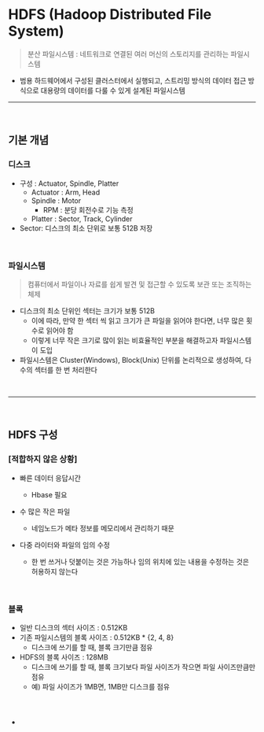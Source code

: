 # HDFS (Hadoop Distributed File System)
> 분산 파일시스템 : 네트워크로 연결된 여러 머신의 스토리지를 관리하는 파일시스템
* 범용 하드웨어에서 구성된 클러스터에서 실행되고, 스트리밍 방식의 데이터 접근 방식으로 대용량의 데이터를 다룰 수 있게 설계된 파일시스템

<hr>
<br>

## 기본 개념
#### 


### 디스크 

* 구성 : Actuator, Spindle, Platter
  * Actuator : Arm, Head
  * Spindle : Motor
    * RPM : 분당 회전수로 기능 측정
  * Platter : Sector, Track, Cylinder
* Sector: 디스크의 최소 단위로 보통 512B 저장

<br>

### 파일시스템
> 컴퓨터에서 파일이나 자료를 쉽게 발견 및 접근할 수 있도록 보관 또는 조직하는 체제
* 디스크의 최소 단위인 섹터는 크기가 보통 512B
  * 이에 따라, 만약 한 섹터 씩 읽고 크기가 큰 파일을 읽어야 한다면, 너무 많은 횟수로 읽어야 함
  * 이렇게 너무 작은 크기로 많이 읽는 비효율적인 부분을 해결하고자 파일시스템이 도입
* 파일시스템은 Cluster(Windows), Block(Unix) 단위를 논리적으로 생성하여, 다수의 섹터를 한 번 처리한다


<br>
<hr>
<br>


## HDFS 구성
#### 

### [적합하지 않은 상황] 

* 빠른 데이터 응답시간
  * Hbase 필요

* 수 많은 작은 파일
  * 네임노드가 메타 정보를 메모리에서 관리하기 때문

* 다중 라이터와 파일의 임의 수정
  * 한 번 쓰거나 덧붙이는 것은 가능하나 임의 위치에 있는 내용을 수정하는 것은 허용하지 않는다

<br>

### 블록

* 일반 디스크의 섹터 사이즈 : 0.512KB
* 기존 파일시스템의 블록 사이즈 : 0.512KB * {2, 4, 8}
  * 디스크에 쓰기를 할 때, 블록 크기만큼 점유
* HDFS의 블록 사이즈 : 128MB
  * 디스크에 쓰기를 할 때, 블록 크기보다 파일 사이즈가 작으면 파일 사이즈만큼만 점유 
  * 예) 파일 사이즈가 1MB면, 1MB만 디스크를 점유

<br>

### 

* 
